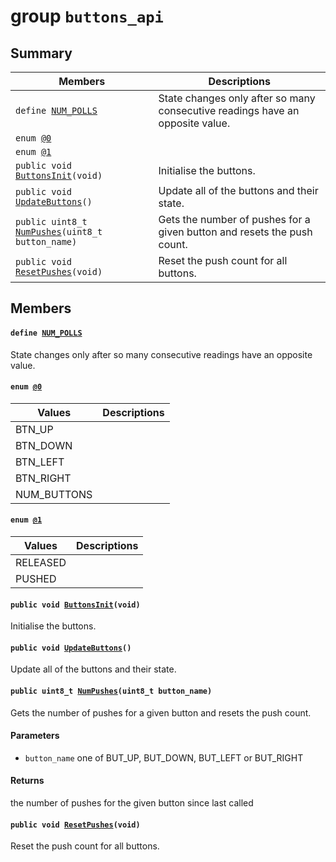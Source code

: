 # group `buttons_api` 

## Summary

 Members                        | Descriptions                                
--------------------------------|---------------------------------------------
`define `[`NUM_POLLS`](#group__buttons__api_1ga8d6a287942d41da4e609bd81f411c02d)            | State changes only after so many consecutive readings have an opposite value.
`enum `[`@0`](#group__buttons__api_1ga06fc87d81c62e9abb8790b6e5713c55b)            | 
`enum `[`@1`](#group__buttons__api_1gadf764cbdea00d65edcd07bb9953ad2b7)            | 
`public void `[`ButtonsInit`](#group__buttons__api_1gac479c9466379bee2e17d33edf3a7162c)`(void)`            | Initialise the buttons.
`public void `[`UpdateButtons`](#group__buttons__api_1ga652347f4782e34ffa799aa3fc3974ae4)`()`            | Update all of the buttons and their state.
`public uint8_t `[`NumPushes`](#group__buttons__api_1ga0f572456b5d8ec1761a0e38e50c0a99f)`(uint8_t button_name)`            | Gets the number of pushes for a given button and resets the push count.
`public void `[`ResetPushes`](#group__buttons__api_1ga0436c12de94d3de43aa55d212a42dddb)`(void)`            | Reset the push count for all buttons.

## Members

#### `define `[`NUM_POLLS`](#group__buttons__api_1ga8d6a287942d41da4e609bd81f411c02d) 

State changes only after so many consecutive readings have an opposite value.

#### `enum `[`@0`](#group__buttons__api_1ga06fc87d81c62e9abb8790b6e5713c55b) 

 Values                         | Descriptions                                
--------------------------------|---------------------------------------------
BTN_UP            | 
BTN_DOWN            | 
BTN_LEFT            | 
BTN_RIGHT            | 
NUM_BUTTONS            | 

#### `enum `[`@1`](#group__buttons__api_1gadf764cbdea00d65edcd07bb9953ad2b7) 

 Values                         | Descriptions                                
--------------------------------|---------------------------------------------
RELEASED            | 
PUSHED            | 

#### `public void `[`ButtonsInit`](#group__buttons__api_1gac479c9466379bee2e17d33edf3a7162c)`(void)` 

Initialise the buttons.

#### `public void `[`UpdateButtons`](#group__buttons__api_1ga652347f4782e34ffa799aa3fc3974ae4)`()` 

Update all of the buttons and their state.

#### `public uint8_t `[`NumPushes`](#group__buttons__api_1ga0f572456b5d8ec1761a0e38e50c0a99f)`(uint8_t button_name)` 

Gets the number of pushes for a given button and resets the push count.

#### Parameters
* `button_name` one of BUT_UP, BUT_DOWN, BUT_LEFT or BUT_RIGHT 

#### Returns
the number of pushes for the given button since last called

#### `public void `[`ResetPushes`](#group__buttons__api_1ga0436c12de94d3de43aa55d212a42dddb)`(void)` 

Reset the push count for all buttons.

